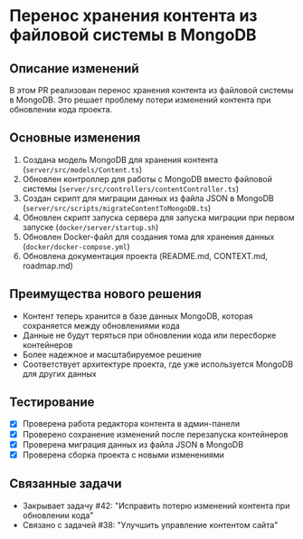 # Перенос хранения контента из файловой системы в MongoDB

## Описание изменений

В этом PR реализован перенос хранения контента из файловой системы в MongoDB. Это решает проблему потери изменений контента при обновлении кода проекта.

## Основные изменения

1. Создана модель MongoDB для хранения контента (`server/src/models/Content.ts`)
2. Обновлен контроллер для работы с MongoDB вместо файловой системы (`server/src/controllers/contentController.ts`)
3. Создан скрипт для миграции данных из файла JSON в MongoDB (`server/src/scripts/migrateContentToMongoDB.ts`)
4. Обновлен скрипт запуска сервера для запуска миграции при первом запуске (`docker/server/startup.sh`)
5. Обновлен Docker-файл для создания тома для хранения данных (`docker/docker-compose.yml`)
6. Обновлена документация проекта (README.md, CONTEXT.md, roadmap.md)

## Преимущества нового решения

- Контент теперь хранится в базе данных MongoDB, которая сохраняется между обновлениями кода
- Данные не будут теряться при обновлении кода или пересборке контейнеров
- Более надежное и масштабируемое решение
- Соответствует архитектуре проекта, где уже используется MongoDB для других данных

## Тестирование

- [x] Проверена работа редактора контента в админ-панели
- [x] Проверено сохранение изменений после перезапуска контейнеров
- [x] Проверена миграция данных из файла JSON в MongoDB
- [x] Проверена сборка проекта с новыми изменениями

## Связанные задачи

- Закрывает задачу #42: "Исправить потерю изменений контента при обновлении кода"
- Связано с задачей #38: "Улучшить управление контентом сайта" 